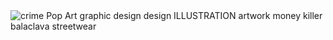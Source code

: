 <div class="ImageElement-root-kir ImageElement-loaded-icR"><img src="https://mir-s3-cdn-cf.behance.net/project_modules/1400/227356182868635.6535b5e7122e6.jpg" srcset="https://mir-s3-cdn-cf.behance.net/project_modules/disp/227356182868635.6535b5e7122e6.jpg 600w, https://mir-s3-cdn-cf.behance.net/project_modules/fs/227356182868635.6535b5e7122e6.jpg 1920w, https://mir-s3-cdn-cf.behance.net/project_modules/max_1200/227356182868635.6535b5e7122e6.jpg 1200w, https://mir-s3-cdn-cf.behance.net/project_modules/1400/227356182868635.6535b5e7122e6.jpg 1400w, https://mir-s3-cdn-cf.behance.net/project_modules/1400_opt_1/227356182868635.6535b5e7122e6.jpg 1400w, https://mir-s3-cdn-cf.behance.net/project_modules/max_3840/227356182868635.6535b5e7122e6.jpg 2362w" sizes="(max-width: 1400px) 100vw, 1400px" class="ImageElement-image-SRv ImageElement-blockPointerEvents-Rkg" alt="crime Pop Art graphic design  design ILLUSTRATION  artwork money killer balaclava streetwear" loading="eager" fetchpriority="high"><!----></div>
